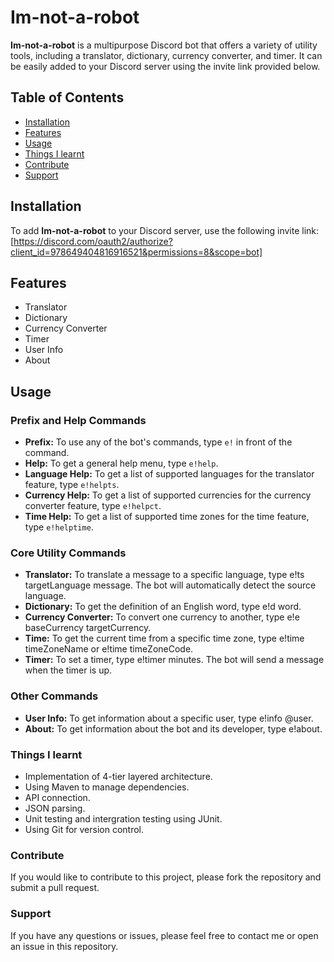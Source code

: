 # Im-not-a-robot

**Im-not-a-robot** is a multipurpose Discord bot that offers a variety of utility tools, including a translator, dictionary, currency converter, and timer. It can be easily added to your Discord server using the invite link provided below.

## Table of Contents
- [Installation](#installation)
- [Features](#features)
- [Usage](#usage)
- [Things I learnt](#things-i-learnt)
- [Contribute](#contribute)
- [Support](#support)

## Installation

To add **Im-not-a-robot** to your Discord server, use the following invite link:
[https://discord.com/oauth2/authorize?client_id=978649404816916521&permissions=8&scope=bot]

## Features

- Translator
- Dictionary
- Currency Converter
- Timer
- User Info
- About

## Usage

### Prefix and Help Commands
- **Prefix:** To use any of the bot's commands, type `e!` in front of the command.
- **Help:** To get a general help menu, type `e!help`.
- **Language Help:** To get a list of supported languages for the translator feature, type `e!helpts`.
- **Currency Help:** To get a list of supported currencies for the currency converter feature, type `e!helpct`.
- **Time Help:** To get a list of supported time zones for the time feature, type `e!helptime`.

### Core Utility Commands
- **Translator:** To translate a message to a specific language, type e!ts targetLanguage message. The bot will automatically detect the source language.
- **Dictionary:** To get the definition of an English word, type e!d word.
- **Currency Converter:** To convert one currency to another, type e!e baseCurrency targetCurrency.
- **Time:** To get the current time from a specific time zone, type e!time timeZoneName or e!time timeZoneCode.
- **Timer:** To set a timer, type e!timer minutes. The bot will send a message when the timer is up.

### Other Commands
- **User Info:** To get information about a specific user, type e!info @user.
- **About:** To get information about the bot and its developer, type e!about.

### Things I learnt
- Implementation of 4-tier layered architecture.
- Using Maven to manage dependencies.
- API connection.
- JSON parsing.
- Unit testing and intergration testing using JUnit.
- Using Git for version control.

### Contribute
If you would like to contribute to this project, please fork the repository and submit a pull request.

### Support
If you have any questions or issues, please feel free to contact me or open an issue in this repository.
